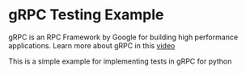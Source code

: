 # gRPC Testing Example

gRPC is an RPC Framework by Google for building high performance applications. Learn more about
gRPC in this [video](https://www.youtube.com/watch?v=Yw4rkaTc0f8)

This is a simple example for implementing tests in gRPC for python
